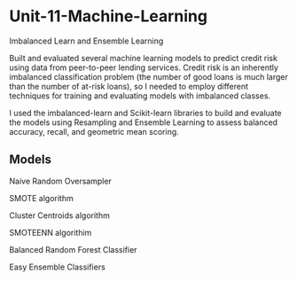 # Unit-11-Machine-Learning
Imbalanced Learn and Ensemble Learning

Built and evaluated several machine learning models to predict credit risk using data from peer-to-peer lending services. Credit risk is an inherently imbalanced classification problem (the number of good loans is much larger than the number of at-risk loans), so I needed to employ different techniques for training and evaluating models with imbalanced classes.

I used the imbalanced-learn and Scikit-learn libraries to build and evaluate the models using Resampling and Ensemble Learning to assess balanced accuracy, recall, and geometric mean scoring.

## Models

Naive Random Oversampler

SMOTE algorithm

Cluster Centroids algorithm

SMOTEENN algorithim

Balanced Random Forest Classifier

Easy Ensemble Classifiers